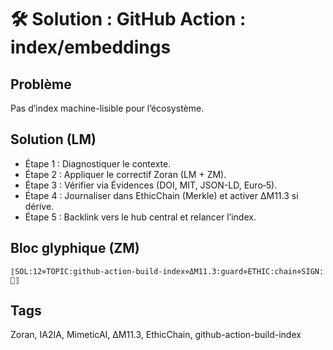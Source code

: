 # 🛠️ Solution : GitHub Action : index/embeddings

## Problème
Pas d’index machine-lisible pour l’écosystème.

## Solution (LM)
- Étape 1 : Diagnostiquer le contexte.
- Étape 2 : Appliquer le correctif Zoran (LM + ZM).
- Étape 3 : Vérifier via Évidences (DOI, MIT, JSON-LD, Euro‑5).
- Étape 4 : Journaliser dans EthicChain (Merkle) et activer ΔM11.3 si dérive.
- Étape 5 : Backlink vers le hub central et relancer l’index.

## Bloc glyphique (ZM)
```
⟦SOL:12⋄TOPIC:github-action-build-index⋄ΔM11.3:guard⋄ETHIC:chain⋄SIGN:🦋⟧
```

## Tags
Zoran, IA2IA, MimeticAI, ΔM11.3, EthicChain, github-action-build-index
